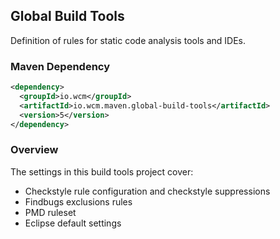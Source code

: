 ## Global Build Tools

Definition of rules for static code analysis tools and IDEs.


### Maven Dependency

```xml
<dependency>
  <groupId>io.wcm</groupId>
  <artifactId>io.wcm.maven.global-build-tools</artifactId>
  <version>5</version>
</dependency>
```

### Overview

The settings in this build tools project cover:

* Checkstyle rule configuration and checkstyle suppressions
* Findbugs exclusions rules
* PMD ruleset
* Eclipse default settings

